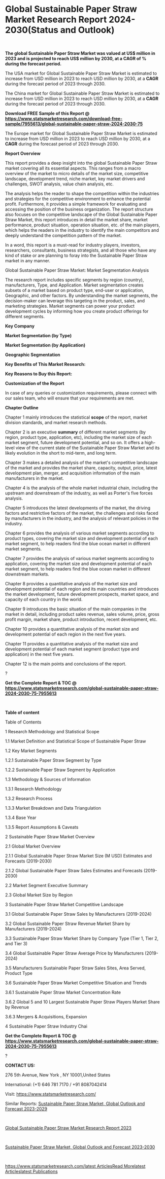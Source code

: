 <h1>Global Sustainable Paper Straw Market Research Report 2024-2030(Status and Outlook)</h1><br/><p><strong>The global Sustainable Paper Straw Market was valued at US$ million in 2023 and is projected to reach US$ million by 2030, at a <strong>CAGR</strong> of % during the forecast period.</strong></p>
 
 
 
 <p>The USA market for Global Sustainable Paper Straw Market is estimated to increase from USD million in 2023 to reach USD million by 2030, at a <strong>CAGR</strong> during the forecast period of 2023 through 2030.</p>
 
 
 
 <p>The China market for Global Sustainable Paper Straw Market is estimated to increase from USD million in 2023 to reach USD million by 2030, at a <strong>CAGR</strong> during the forecast period of 2023 through 2030.</p>
 
 
 
 <p><strong>Download FREE Sample of this Report @ <a href="https://www.statsmarketresearch.com/download-free-sample/7955613/global-sustainable-paper-straw-2024-2030-75">https://www.statsmarketresearch.com/download-free-sample/7955613/global-sustainable-paper-straw-2024-2030-75</a></strong></p>
 
 
 
 <p>The Europe market for Global Sustainable Paper Straw Market is estimated to increase from USD million in 2023 to reach USD million by 2030, at a <strong>CAGR</strong> during the forecast period of 2023 through 2030.</p>
 
 
 
 <p><strong>Report Overview</strong></p>
 
 
 
 <p>This report provides a deep insight into the global Sustainable Paper Straw market covering all its essential aspects. This ranges from a macro overview of the market to micro details of the market size, competitive landscape, development trend, niche market, key market drivers and challenges, SWOT analysis, value chain analysis, etc.</p>
 
 
 
 <p>The analysis helps the reader to shape the competition within the industries and strategies for the competitive environment to enhance the potential profit. Furthermore, it provides a simple framework for evaluating and accessing the position of the business organization. The report structure also focuses on the competitive landscape of the Global Sustainable Paper Straw Market, this report introduces in detail the market share, market performance, product situation, operation situation, etc. of the main players, which helps the readers in the industry to identify the main competitors and deeply understand the competition pattern of the market.</p>
 
 
 
 <p>In a word, this report is a must-read for industry players, investors, researchers, consultants, business strategists, and all those who have any kind of stake or are planning to foray into the Sustainable Paper Straw market in any manner.</p>
 
 
 
 <p>Global Sustainable Paper Straw Market: Market Segmentation Analysis</p>
 
 
 
 <p>The research report includes specific segments by region (country), manufacturers, Type, and Application. Market segmentation creates subsets of a market based on product type, end-user or application, Geographic, and other factors. By understanding the market segments, the decision-maker can leverage this targeting in the product, sales, and marketing strategies. Market segments can power your product development cycles by informing how you create product offerings for different segments.</p>
 
 
 
 <p><strong>Key Company</strong></p>
 
 
 
 <p><strong>Market Segmentation (by Type)</strong></p>
 
 
 
 <p><strong>Market Segmentation (<strong>by Application</strong>)</strong></p>
 
 
 
 <p><strong>Geographic Segmentation</strong></p>
 
 
 
 <p><strong>Key Benefits of This Market Research:</strong></p>
 
 
 
 <p><strong>Key <strong>Reasons to Buy</strong> this Report:</strong></p>
 
 
 
 <p><strong>Customization of the Report</strong></p>
 
 
 
 <p>In case of any queries or customization requirements, please connect with our sales team, who will ensure that your requirements are met.</p>
 
 
 
 <p><strong>Chapter Outline</strong></p>
 
 
 
 <p>Chapter 1 mainly introduces the statistical <strong>scope</strong> of the report, market division standards, and market research methods.</p>
 
 
 
 <p>Chapter 2 is an executive <strong>summary</strong> of different market segments (by region, product type, application, etc), including the market size of each market segment, future development potential, and so on. It offers a high-level view of the current state of the Sustainable Paper Straw Market and its likely evolution in the short to mid-term, and long term.</p>
 
 
 
 <p>Chapter 3 makes a detailed analysis of the market&#39;s competitive landscape of the market and provides the market share, capacity, output, price, latest development plan, merger, and acquisition information of the main manufacturers in the market.</p>
 
 
 
 <p>Chapter 4 is the analysis of the whole market industrial chain, including the upstream and downstream of the industry, as well as Porter&#39;s five forces analysis.</p>
 
 
 
 <p>Chapter 5 introduces the latest developments of the market, the driving factors and restrictive factors of the market, the challenges and risks faced by manufacturers in the industry, and the analysis of relevant policies in the industry.</p>
 
 
 
 <p>Chapter 6 provides the analysis of various market segments according to product types, covering the market size and development potential of each market segment, to help readers find the blue ocean market in different market segments.</p>
 
 
 
 <p>Chapter 7 provides the analysis of various market segments according to application, covering the market size and development potential of each market segment, to help readers find the blue ocean market in different downstream markets.</p>
 
 
 
 <p>Chapter 8 provides a quantitative analysis of the market size and development potential of each region and its main countries and introduces the market development, future development prospects, market space, and capacity of each country in the world.</p>
 
 
 
 <p>Chapter 9 introduces the basic situation of the main companies in the market in detail, including product sales revenue, sales volume, price, gross profit margin, market share, product introduction, recent development, etc.</p>
 
 
 
 <p>Chapter 10 provides a quantitative analysis of the market size and development potential of each region in the next five years.</p>
 
 
 
 <p>Chapter 11 provides a quantitative analysis of the market size and development potential of each market segment (product type and application) in the next five years.</p>
 
 
 
 <p>Chapter 12 is the main points and conclusions of the report.</p>
 
 
 
 <p>? </p>
 
 
 
 <div><b>Get the Complete Report & TOC @ <a href="https://www.statsmarketresearch.com/global-sustainable-paper-straw-2024-2030-75-7955613">https://www.statsmarketresearch.com/global-sustainable-paper-straw-2024-2030-75-7955613</a></b></div>
 
 
 
 <p><br />
 
 <b>Table of content</b></p>
 
 
 
 <p>Table of Contents<br />
 
 1 Research Methodology and Statistical Scope<br />
 
 1.1 Market Definition and Statistical Scope of Sustainable Paper Straw<br />
 
 1.2 Key Market Segments<br />
 
 1.2.1 Sustainable Paper Straw Segment by Type<br />
 
 1.2.2 Sustainable Paper Straw Segment by Application<br />
 
 1.3 Methodology & Sources of Information<br />
 
 1.3.1 Research Methodology<br />
 
 1.3.2 Research Process<br />
 
 1.3.3 Market Breakdown and Data Triangulation<br />
 
 1.3.4 Base Year<br />
 
 1.3.5 Report Assumptions & Caveats<br />
 
 2 Sustainable Paper Straw Market Overview<br />
 
 2.1 Global Market Overview<br />
 
 2.1.1 Global Sustainable Paper Straw Market Size (M USD) Estimates and Forecasts (2019-2030)<br />
 
 2.1.2 Global Sustainable Paper Straw Sales Estimates and Forecasts (2019-2030)<br />
 
 2.2 Market Segment Executive Summary<br />
 
 2.3 Global Market Size by Region<br />
 
 3 Sustainable Paper Straw Market Competitive Landscape<br />
 
 3.1 Global Sustainable Paper Straw Sales by Manufacturers (2019-2024)<br />
 
 3.2 Global Sustainable Paper Straw Revenue Market Share by Manufacturers (2019-2024)<br />
 
 3.3 Sustainable Paper Straw Market Share by Company Type (Tier 1, Tier 2, and Tier 3)<br />
 
 3.4 Global Sustainable Paper Straw Average Price by Manufacturers (2019-2024)<br />
 
 3.5 Manufacturers Sustainable Paper Straw Sales Sites, Area Served, Product Type<br />
 
 3.6 Sustainable Paper Straw Market Competitive Situation and Trends<br />
 
 3.6.1 Sustainable Paper Straw Market Concentration Rate<br />
 
 3.6.2 Global 5 and 10 Largest Sustainable Paper Straw Players Market Share by Revenue<br />
 
 3.6.3 Mergers & Acquisitions, Expansion<br />
 
 4 Sustainable Paper Straw Industry Chai</p>
 
 
 
 <div><b>Get the Complete Report & TOC @ <a href="https://www.statsmarketresearch.com/global-sustainable-paper-straw-2024-2030-75-7955613">https://www.statsmarketresearch.com/global-sustainable-paper-straw-2024-2030-75-7955613</a></b></div>
 
 
 
 <p>? </p>
 
 
 
 <p><b>CONTACT US:</b><br />
 
 276 5th Avenue, New York , NY 10001,United States<br />
 
 International: (+1) 646 781 7170 / +91 8087042414<br />
 
 Visit: <a href="https://www.statsmarketresearch.com/">https://www.statsmarketresearch.com/</a><br />
 
 Similar Reports: <a href="https://www.statsmarketresearch.com/global-sustainable-paper-straw-2024-2030-75-7955613">Sustainable Paper Straw Market, Global Outlook and Forecast 2023-2029</a><br />
 
 <br />
 
 <a href="https://www.statsmarketresearch.com/global-sustainable-paper-straw-2024-2030-75-7955613">Global Sustainable Paper Straw Market Research Report 2023</a><br />
 
 <br />
 
 <a href="https://www.statsmarketresearch.com/global-sustainable-paper-straw-2024-2030-75-7955613">Sustainable Paper Straw Market, Global Outlook and Forecast 2023-2030</a><br />
 
 <br />
 
 <a href="https://gyeongbokgung.com">https://www.statsmarketresearch.com/</a><a href="https://hallyeomaritime.com">latest Articles</a><a href="https://jingwansa.com">Read More</a><a href="https://nguoiviet.jp/">latest Articles</a><a href="https://www.intelmarketresearch.com/">latest Publications</a></p>
